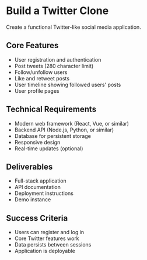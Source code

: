 # Build a Twitter Clone

Create a functional Twitter-like social media application.

## Core Features
- User registration and authentication
- Post tweets (280 character limit)
- Follow/unfollow users
- Like and retweet posts
- User timeline showing followed users' posts
- User profile pages

## Technical Requirements
- Modern web framework (React, Vue, or similar)
- Backend API (Node.js, Python, or similar)
- Database for persistent storage
- Responsive design
- Real-time updates (optional)

## Deliverables
- Full-stack application
- API documentation
- Deployment instructions
- Demo instance

## Success Criteria
- Users can register and log in
- Core Twitter features work
- Data persists between sessions
- Application is deployable